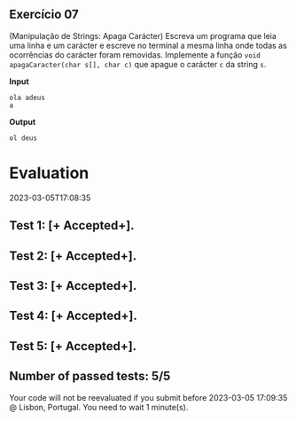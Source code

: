 ## Exercício 07

(Manipulação de Strings: Apaga Carácter) Escreva um programa que leia uma linha e um carácter e escreve no terminal a mesma linha onde todas as ocorrências do carácter foram removidas. Implemente a função `void apagaCaracter(char s[], char c)` que apague o carácter `c` da string `s`.


**Input**
```
ola adeus
a
```

**Output**
```
ol deus
```


# Evaluation

2023-03-05T17:08:35

## Test 1: [+ Accepted+].
## Test 2: [+ Accepted+].
## Test 3: [+ Accepted+].
## Test 4: [+ Accepted+].
## Test 5: [+ Accepted+].


## Number of passed tests: 5/5


Your code will not be reevaluated if you submit before 2023-03-05 17:09:35 @ Lisbon, Portugal. You need to wait 1 minute(s).

